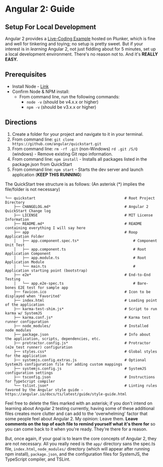 # Angular 2: Guide

## Setup For Local Development

Angular 2 provides a [Live-Coding Example](http://plnkr.co/edit/?p=preview&open=app%2Fapp.component.ts)
  hosted on Plunker, which is fine and well for tinkering and toying; no setup is pretty sweet.
  But if your interest is in _learning_ Angular 2, not just fiddling about for 5 minutes, set up
  a local development environment. There's no reason not to. And it's **REALLY
  EASY.**



## Prerequisites

- Install Node - [Link](https://nodejs.org/en/)
- Confirm Node & NPM install:
  - From command line, run the following commands:
    * `node -v` (should be v4.x.x or higher)
    * `npm -v` (should be v3.x.x or higher)



## Directions

1. Create a folder for your project and navigate to it in your terminal.
2. From command line: `git clone https://github.com/angular/quickstart.git`
3. From command line: `rm -rf .git` (non-Windows) `rd .git /S/Q` (windows)  - Remove existing
    Git repo information.
4. From command line: `npm install` - Installs all packages listed in the package.json from QuickStart
5. From command line: `npm start` - Starts the dev server and launch application (**KEEP THIS RUNNING**)

The QuickStart tree structure is as follows:
(An asterisk (*) implies the file/folder is not necessary)
```shell
└── quickstart                                         # Root Project Directory
    ├── CHANGELOG.md*                                  # Angular 2 QuickStart Change log
    ├── LICENSE                                        # MIT License Information
    ├── README.md*                                     # README containing everything I will say here
    ├── app                                            # Roop Application Folder
    │   ├── app.component.spec.ts*                         # Component Unit Test
    │   ├── app.component.ts                               # Root Application Component
    │   ├── app.module.ts                                  # Root Application Module 
    │   └── main.ts                                        # Application starting point (bootstrap)
    ├── e2e*                                           # End-to-End Testing
    │   └── app.e2e-spec.ts                                # Bare-bones E2E test for sample app
    ├── favicon.ico                                    # Icon to be displayed when 'Favorited'
    ├── index.html                                     # Loading point of the application
    ├── karma-test-shim.js*                            # Script to run karma w/ SystemJS
    ├── karma.conf.js*                                 # Karma test runner configuration
    ├── node_modules/                                  # Installed node modules
    ├── package.json                                   # Info about the application, scripts, dependencies, etc.
    ├── protractor.config.js*                          # Protractor (e2e test runner) configuration
    ├── styles.css*                                    # Global styles for the application
    ├── systemjs.config.extras.js                      # Optional SystemJS configuration file for adding custom mappings
    ├── systemjs.config.js                             # SystemJS configuration settings
    ├── tsconfig.json                                  # Instructions for TypeScript compiler
    └── tslint.json*                                   # Linting rules favored by the Angular style guide - https://angular.io/docs/ts/latest/guide/style-guide.html
```
Feel free to delete the files marked with an asterisk; if you don't intend on learning about
  Angular 2 testing currently, having some of these additional files creates more clutter and can 
  add to the 'overwhelming' factor that some people feel about Angular 2. My opinion: Leave them.
  **Leave comments on the top of each file to remind yourself what it's there for** so you can
  come back to it when you're ready. They're there for a reason.

But, once again, if your goal is to learn the core concepts of Angular 2, they are 
  not necessary. All you really need is the `app/` directory sans the spec.ts file, 
  `index.html`, `node_modules/` directory (which will appear after running npm install), `package.json`,
  and the configuration files for SystemJS, the TypeScript compiler, and TSLint.

